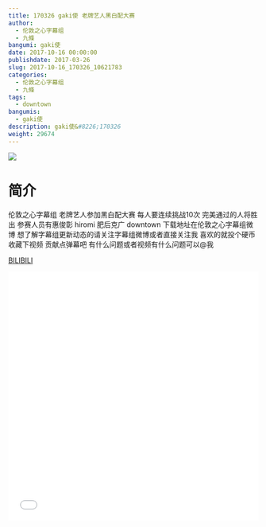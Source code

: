 ```yaml
---
title: 170326 gaki使 老牌艺人黑白配大赛
author: 
  - 伦敦之心字幕组
  - 九條
bangumi: gaki使
date: 2017-10-16 00:00:00
publishdate: 2017-03-26
slug: 2017-10-16_170326_10621783
categories: 
  - 伦敦之心字幕组
  - 九條
tags: 
  - downtown
bangumis: 
  - gaki使
description: gaki使&#8226;170326
weight: 29674
---
```


![](https://i.imgur.com/mrgEfbv.jpg)

# 简介  
伦敦之心字幕组
老牌艺人参加黑白配大赛 每人要连续挑战10次 完美通过的人将胜出 参赛人员有惠俊彰 hiromi 肥后克广 downtown 下载地址在伦敦之心字幕组微博 想了解字幕组更新动态的请关注字幕组微博或者直接关注我 喜欢的就投个硬币 收藏下视频 贡献点弹幕吧 有什么问题或者视频有什么问题可以@我

  [BILIBILI](https://www.bilibili.com/video/av10621783/)


<div class="vcontainer">  <iframe class='video' src="//www.bilibili.com/blackboard/player.html?aid=10621783" width="100%" height="500" frameborder="0" allowfullscreen="allowfullscreen"></iframe></div>
